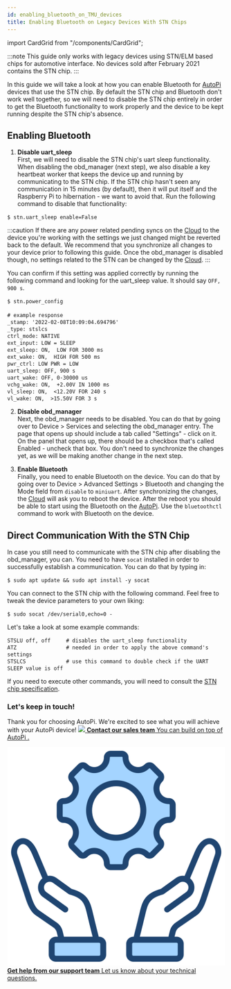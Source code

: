 ```yaml
---
id: enabling_bluetooth_on_TMU_devices
title: Enabling Bluetooth on Legacy Devices With STN Chips
---
```

import CardGrid from "/components/CardGrid";

:::note
  This guide only works with legacy devices using STN/ELM based chips for automotive interface. No devices sold after February 2021 contains the STN chip. 
:::

In this guide we will take a look at how you can enable Bluetooth for [AutoPi](https://www.autopi.io) devices that use the
STN chip. By default the STN chip and Bluetooth don't work well together, so we will need to disable
the STN chip entirely in order to get the Bluetooth functionality to work properly and the device to
be kept running despite the STN chip's absence.

## Enabling Bluetooth
1. **Disable uart_sleep**  
  First, we will need to disable the STN chip's uart sleep functionality. When disabling the
  obd_manager (next step), we also disable a key heartbeat worker that keeps the device up and
  running by communicating to the STN chip. If the STN chip hasn't seen any communication in 15
  minutes (by default), then it will put itself and the Raspberry Pi to hibernation - we want to
  avoid that. Run the following command to disable that functionality:

  ```
  $ stn.uart_sleep enable=False
  ```

  :::caution
  If there are any power related pending syncs on the [Cloud](https://www.autopi.io/software-platform/cloud-management) to the device you're working with the
  settings we just changed might be reverted back to the default. We recommend that you synchronize
  all changes to your device prior to following this guide. Once the obd_manager is disabled though,
  no settings related to the STN can be changed by the [Cloud](https://www.autopi.io/software-platform/cloud-management).
  :::

  You can confirm if this setting was applied correctly by running the following command and looking
  for the uart_sleep value. It should say `OFF, 900 s`.

  ```
  $ stn.power_config

  # example response
  _stamp: '2022-02-08T10:09:04.694796'
  _type: stslcs
  ctrl_mode: NATIVE
  ext_input: LOW = SLEEP
  ext_sleep: ON,  LOW FOR 3000 ms
  ext_wake: ON,  HIGH FOR 500 ms
  pwr_ctrl: LOW PWR = LOW
  uart_sleep: OFF, 900 s
  uart_wake: OFF, 0-30000 us
  vchg_wake: ON,  +2.00V IN 1000 ms
  vl_sleep: ON,  <12.20V FOR 240 s
  vl_wake: ON,  >15.50V FOR 3 s
  ```

2. **Disable obd_manager**  
  Next, the obd_manager needs to be disabled. You can do that by going over to Device > Services
  and selecting the obd_manager entry. The page that opens up should include a tab called
  "Settings" - click on it. On the panel that opens up, there should be a checkbox that's called
  Enabled - uncheck that box. You don't need to synchronize the changes yet, as we will be
  making another change in the next step.

3. **Enable Bluetooth**  
  Finally, you need to enable Bluetooth on the device. You can do that by going over to Device >
  Advanced Settings > Bluetooth and changing the Mode field from `disable` to `miniuart`. After synchronizing
  the changes, the [Cloud](https://www.autopi.io/software-platform/cloud-management) will ask you to reboot the device. After the reboot you should be able to
  start using the Bluetooth on the [AutoPi](https://www.autopi.io). Use the `bluetoothctl` command to work with Bluetooth on
  the device.

## Direct Communication With the STN Chip

In case you still need to communicate with the STN chip after disabling the obd_manager, you can.
You need to have `socat` installed in order to successfully establish a communication. You can do
that by typing in:

```
$ sudo apt update && sudo apt install -y socat
```

You can connect to the STN chip with the following command. Feel free to tweak the device parameters
to your own liking:

```
$ sudo socat /dev/serial0,echo=0 -
```

Let's take a look at some example commands:
```
STSLU off, off     # disables the uart_sleep functionality
ATZ                # needed in order to apply the above command's settings
STSLCS             # use this command to double check if the UART SLEEP value is off
```

If you need to execute other commands, you will need to consult the
[STN chip specification](https://www.obdsol.com/solutions/chips/stn2100/).


### Let's keep in touch!
Thank you for choosing AutoPi. We're excited to see what you will achieve with your AutoPi device! 
<CardGrid home>
[![](/img/shared/favicon.ico) **Contact our sales team** You can build on top of AutoPi .](https://www.autopi.io/contact/)

[![](/img/shared/support_icon.png) **Get help from our support team** Let us know about your technical questions.](https://www.autopi.io/support/)

</CardGrid>